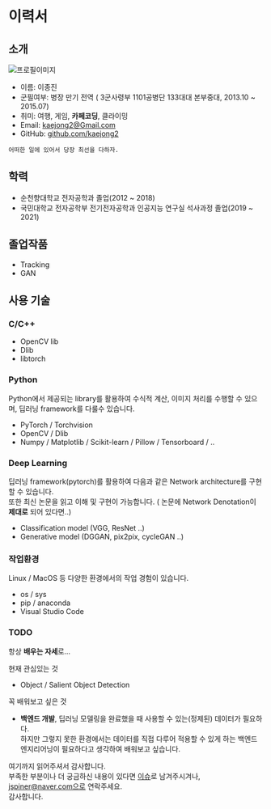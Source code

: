 # 이력서


## 소개
![프로필이미지](https://github.com/JSpiner/RESUME/raw/master/imes/profile.jpeg)
- 이름: 이종진
- 군필여부: 병장 만기 전역 ( 3군사령부 1101공병단 133대대 본부중대, 2013.10 ~ 2015.07)
- 취미: 여행, 게임, **카페코딩**, 클라이밍
- Email: kaejong2@Gmail.com
- GitHub: [github.com/kaejong2](https://github.com/kaejong2)

```
어떠한 일에 있어서 당장 최선을 다하자.
```



## 학력
- 순천향대학교 전자공학과 졸업(2012 ~ 2018)
- 국민대학교 전자공학부 전기전자공학과 인공지능 연구실 석사과정 졸업(2019 ~ 2021)

## 졸업작품
- Tracking
- GAN

## 사용 기술
### C/C++
- OpenCV lib
- Dlib
- libtorch

### Python
Python에서 제공되는 library를 활용하여 수식적 계산, 이미지 처리를 수행할 수 있으며, 딥러닝 framework를 다룰수 있습니다.
- PyTorch / Torchvision
- OpenCV / Dlib
- Numpy / Matplotlib / Scikit-learn / Pillow / Tensorboard / ..

### Deep Learning
딥러닝 framework(pytorch)를 활용하여 다음과 같은 Network architecture를 구현할 수 있습니다. \
또한 최신 논문을 읽고 이해 및 구현이 가능합니다. ( 논문에 Network Denotation이 **제대로** 되어 있다면..)
- Classification model (VGG, ResNet ..)
- Generative model (DGGAN, pix2pix, cycleGAN ..)

### 작업환경
Linux / MacOS 등 다양한 환경에서의 작업 경험이 있습니다.
- os / sys
- pip / anaconda
- Visual Studio Code

### TODO
항상 **배우는 자세**로... <br/>

현재 관심있는 것
- Object / Salient Object Detection

꼭 배워보고 싶은 것
- **백엔드 개발**, 딥러닝 모델링을 완료했을 때 사용할 수 있는(정제된) 데이터가 필요하다. \
하지만 그렇지 못한 환경에서는 데이터를 직접 다루어 적용할 수 있게 하는 백엔드 엔지리어닝이 필요하다고 생각하여 배워보고 싶습니다.


여기까지 읽어주셔서 감사합니다. <br/>
부족한 부분이나 더 궁금하신 내용이 있다면 [이슈](https://github.com/JSpiner/RESUME/issues)로 남겨주시겨나, jspiner@naver.com으로 연락주세요.<br/>
감사합니다.
